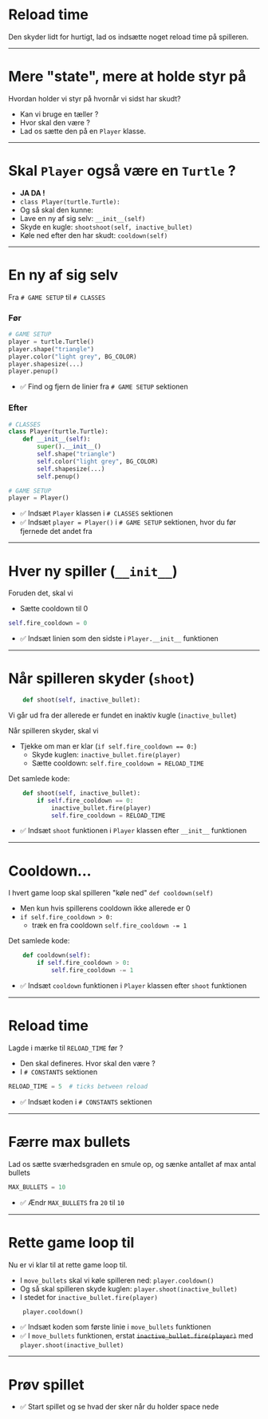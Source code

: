 # Reload time

Den skyder lidt for hurtigt, lad os indsætte noget reload time på spilleren.

---

# Mere "state", mere at holde styr på

Hvordan holder vi styr på hvornår vi sidst har skudt?

* Kan vi bruge en tæller ?
* Hvor skal den være ?
* Lad os sætte den på en `Player` klasse.

---

# Skal `Player` også være en `Turtle` ?

* **JA DA !**
* `class Player(turtle.Turtle):`
* Og så skal den kunne:
* Lave en ny af sig selv: `__init__(self)`
* Skyde en kugle: `shootshoot(self, inactive_bullet)`
* Køle ned efter den har skudt: `cooldown(self)`

---

# En ny af sig selv

Fra `# GAME SETUP` til `# CLASSES`


### Før

```python
# GAME SETUP
player = turtle.Turtle()
player.shape("triangle")
player.color("light grey", BG_COLOR)
player.shapesize(...)
player.penup()
```

- ✅ Find og fjern de linier fra `# GAME SETUP` sektionen


### Efter

```python
# CLASSES
class Player(turtle.Turtle):
    def __init__(self):
        super().__init__()
        self.shape("triangle")
        self.color("light grey", BG_COLOR)
        self.shapesize(...)
        self.penup()

# GAME SETUP
player = Player()
```



- ✅ Indsæt `Player` klassen i `# CLASSES` sektionen
- ✅ Indsæt `player = Player()` i `# GAME SETUP` sektionen, hvor du før fjernede det andet fra


--- 

# Hver ny spiller (`__init__`)

Foruden det, skal vi

* Sætte cooldown til 0 

```python
self.fire_cooldown = 0
```

- ✅ Indsæt linien som den sidste i `Player.__init__` funktionen


--- 

# Når spilleren skyder (`shoot`)

```python
    def shoot(self, inactive_bullet):
```

Vi går ud fra der allerede er fundet en inaktiv kugle (`inactive_bullet`)

Når spilleren skyder, skal vi

* Tjekke om man er klar (`if self.fire_cooldown == 0:`)
    * Skyde kuglen: `inactive_bullet.fire(player)`
    * Sætte cooldown: `self.fire_cooldown = RELOAD_TIME`


Det samlede kode:

```python
    def shoot(self, inactive_bullet):
        if self.fire_cooldown == 0:
            inactive_bullet.fire(player)
            self.fire_cooldown = RELOAD_TIME
```

- ✅ Indsæt `shoot` funktionen i `Player` klassen efter `__init__` funktionen

--- 

# Cooldown...

I hvert game loop skal spilleren "køle ned" `def cooldown(self)`

* Men kun hvis spillerens cooldown ikke allerede er 0
* `if self.fire_cooldown > 0:`
    * træk en fra cooldown `self.fire_cooldown -= 1`


Det samlede kode:

```python
    def cooldown(self):
        if self.fire_cooldown > 0:
            self.fire_cooldown -= 1
```

- ✅ Indsæt `cooldown` funktionen i `Player` klassen efter `shoot` funktionen


--- 

# Reload time

Lagde i mærke til `RELOAD_TIME` før ?

* Den skal defineres. Hvor skal den være ?
* I `# CONSTANTS` sektionen

```python
RELOAD_TIME = 5  # ticks between reload
```

- ✅ Indsæt koden i `# CONSTANTS` sektionen

--- 

# Færre max bullets

Lad os sætte sværhedsgraden en smule op, og sænke antallet af max antal bullets

```python
MAX_BULLETS = 10
```

- ✅ Ændr `MAX_BULLETS` fra `20` til `10`

--- 

# Rette game loop til

Nu er vi klar til at rette game loop til.

* I `move_bullets` skal vi køle spilleren ned: `player.cooldown()`
* Og så skal spilleren skyde kuglen: `player.shoot(inactive_bullet)`
* I stedet for `inactive_bullet.fire(player)`


```python
    player.cooldown()
```

- ✅ Indsæt koden som første linie i `move_bullets` funktionen
- ✅ I `move_bullets` funktionen, erstat ~~`inactive_bullet.fire(player)`~~ med `player.shoot(inactive_bullet)`


---

# Prøv spillet

- ✅ Start spillet og se hvad der sker når du holder space nede
